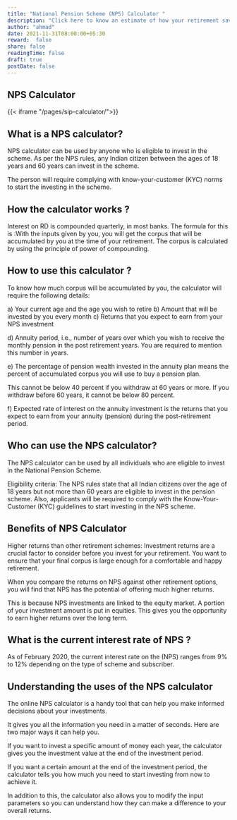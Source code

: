 ```yaml
---
title: "National Pension Scheme (NPS) Calculator "
description: "Click here to know an estimate of how your retirement savings and monthly pension would grow over the years."
author: "ahmad"
date: 2021-11-31T08:00:00+05:30
reward:  false
share: false
readingTime: false
draft: true
postDate: false
---
```


## NPS Calculator


{{< iframe "/pages/sip-calculator/">}}

## What is a NPS calculator?

NPS calculator can be used by anyone who is eligible to invest in the scheme. As per the NPS rules, any Indian citizen between the ages of 18 years and 60 years can invest in the scheme.

The person will require complying with know-your-customer (KYC) norms to start the investing in the scheme.

## How the calculator works ?

Interest on RD is compounded quarterly, in most banks. The formula for this is :With the inputs given by you, you will get the corpus that will be accumulated by you at the time of your retirement. The corpus is calculated by using the principle of power of compounding.

## How to use this calculator ?

To know how much corpus will be accumulated by you, the calculator will require the following details:

a) Your current age and the age you wish to retire
b) Amount that will be invested by you every month
c) Returns that you expect to earn from your NPS investment

d) Annuity period, i.e., number of years over which you wish to receive the monthly pension in the post retirement years. You are required to mention this number in years.


e) The percentage of pension wealth invested in the annuity plan means the percent of accumulated corpus you will use to buy a pension plan. 

This cannot be below 40 percent if you withdraw at 60 years or more. If you withdraw before 60 years, it cannot be below 80 percent.

f) Expected rate of interest on the annuity investment is the returns that you expect to earn from your annuity (pension) during the post-retirement period.

## Who can use the NPS calculator?

The NPS calculator can be used by all individuals who are eligible to invest in the National Pension Scheme.

Eligibility criteria: The NPS rules state that all Indian citizens over the age of 18 years but not more than 60 years are eligible to invest in the pension scheme. Also, applicants will be required to comply with the Know-Your-Customer (KYC) guidelines to start investing in the NPS scheme.

## Benefits of NPS Calculator 

Higher returns than other retirement schemes: Investment returns are a crucial factor to consider before you invest for your retirement. You want to ensure that your final corpus is large enough for a comfortable and happy retirement.

When you compare the returns on NPS against other retirement options, you will find that NPS has the potential of offering much higher returns.

This is because NPS investments are linked to the equity market. A portion of your investment amount is put in equities. This gives you the opportunity to earn higher returns over the long term.

## What is the current interest rate of NPS ?

As of February 2020, the current interest rate on the (NPS) ranges from 9% to 12% depending on the type of scheme and subscriber.

## Understanding the uses of the NPS calculator

The online NPS calculator is a handy tool that can help you make informed decisions about your investments. 

It gives you all the information you need in a matter of seconds. Here are two major ways it can help you.

If you want to invest a specific amount of money each year, the calculator gives you the investment value at the end of the investment period.

If you want a certain amount at the end of the investment period, the calculator tells you how much you need to start investing from now to achieve it.

In addition to this, the calculator also allows you to modify the input parameters so you can understand how they can make a difference to your overall returns.


